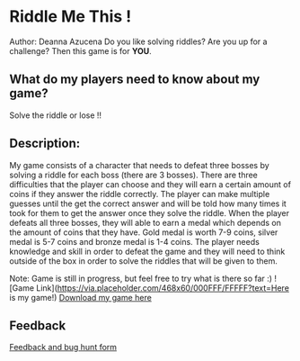 
# Riddle Me This !

Author: Deanna Azucena
Do you like solving riddles? Are you up for a challenge?
Then this game is for **YOU**.
## What do my players need to know about my game?
Solve the riddle or lose !!
## Description:
My game consists of a character that needs to defeat three bosses by solving a riddle for each boss (there are 3 bosses). There are three difficulties that the player can choose and they will earn a certain amount of coins if they answer the riddle correctly. The player can make multiple guesses until the get the correct answer and will be told how many times it took for them to get the answer once they solve the riddle. When the player defeats all three bosses, they will able to earn a medal which depends on the amount of coins that they have. Gold medal is worth 7-9 coins, silver medal is 5-7 coins and bronze medal is 1-4 coins. The player needs knowledge and skill in order to defeat the game and they will need to think outside of the box in order to solve the riddles that will be given to them.

Note: Game is still in progress, but feel free to try what is there so far :)
![Game Link](https://via.placeholder.com/468x60/000FFF/FFFFF?text=Here is my game!)
[Download my game here](my_game.zip)

## Feedback
[Feedback and bug hunt form](https://docs.google.com/forms/d/e/1FAIpQLSdG2G3BS3gCUzRICQJiOXKb2AvwMLmvRkFBbUaQdonbVlAogQ/viewform?usp=sf_link)
<!--stackedit_data:
eyJoaXN0b3J5IjpbLTIwODAzNzAyLC0zMDUzMTEyMjgsLTE3MT
IzNzA4NjhdfQ==
-->